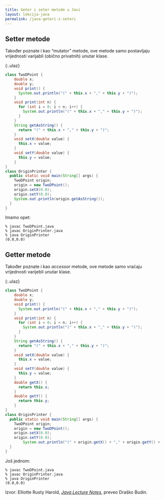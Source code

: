 ```yaml
---
title: Geter i seter metode u Javi
layout: lekcija-java
permalink: /java-geteri-i-seteri
---
```


## Setter metode

Također poznate i kao “mutator” metode, ove metode samo postavljaju vrijednosti varijabli (obično privatnih) unutar klase.

{:.ulaz}
```java
class TwoDPoint {
    double x;
    double y;
    void print() {
      System.out.println("(" + this.x + "," + this.y + ")");
    }
    void print(int n) {
      for (int i = 0; i < n; i++) {
        System.out.println("(" + this.x + "," + this.y + ")");
      }
    }
    String getAsString() {
      return "(" + this.x + "," + this.y + ")";
    }
    void setX(double value) {
      this.x = value;
    }
    void setY(double value) {
      this.y = value;
    }
}
class OriginPrinter {
  public static void main(String[] args) {
    TwoDPoint origin;
    origin = new TwoDPoint();
    origin.setX(0.0);
    origin.setY(0.0);
    System.out.println(origin.getAsString());
  }
}
```

Imamo opet:
```
% javac TwoDPoint.java
% javac OriginPrinter.java
% java OriginPrinter
(0.0,0.0)
```

## Getter metode

Također poznate i kao *accessor* metode, ove metode samo vraćaju vrijednosti varijebli unutar klase.

{:.ulaz}
```java
class TwoDPoint {
    double x;
    double y;
    void print() {
      System.out.println("(" + this.x + "," + this.y + ")");
    }
    void print(int n) {
      for (int i = 0; i < n; i++) {
        System.out.println("(" + this.x + "," + this.y + ")");
      }
    }
    String getAsString() {
      return "(" + this.x + "," + this.y + ")";
    }
    void setX(double value) {
      this.x = value;
    }
    void setY(double value) {
      this.y = value;
    }
    double getX() {
      return this.x;
    }
    double getY() {
      return this.y;
    }
}
class OriginPrinter {
  public static void main(String[] args) {
    TwoDPoint origin;
    origin = new TwoDPoint();
    origin.setX(0.0);
    origin.setY(0.0);
        System.out.println("(" + origin.getX() + "," + origin.getY() + ")");
  }
}
```

Još jednom:
```
% javac TwoDPoint.java
% javac OriginPrinter.java
% java OriginPrinter
(0.0,0.0)
```


Izvor: Elliotte Rusty Harold, *[Java Lecture Notes](//www.cafeaulait.org/course/index.html)*, preveo Draško Budin.
